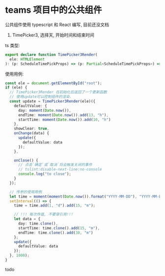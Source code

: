 # teams 项目中的公共组件

公共组件使用 typescript 和 React 编写, 目前还没文档

1. TimePicker3, 选择天, 开始时间和结束时间

ts 类型:

```typescript
export declare function TimePicker3Render(
  ele: HTMLElement
): (p: ScheduleTimePickProps) => (p: Partial<ScheduleTimePickProps>) => void;
```

使用用例:

```typescript
const ele = document.getElementById("root");
if (ele) {
  // TimePicker3Render 在初始化后返回了一个更新函数
  // 使用update可以控制组件的渲染.
  const update = TimePicker3Render(ele)({
    defaultValue: {
      day: moment(Date.now()),
      endTime: moment(Date.now()).add(13, "h"),
      startTime: moment(Date.now()).add(10, "h")
    },
    showClear: true,
    onChange(data) {
      update({
        defaultValue: data
      });
    },

    onClose() {
      // 点击`确定`或`取消`将会触发关闭的事件
      // tslint:disable-next-line:no-console
      console.log("to close");
    }
  });

  // 传参的使用用例
  let time = moment(moment(Date.now()).format("YYYY-MM-DD"), "YYYY-MM-DD");
  setInterval(() => {
    time = time.add(1, "d").add(15, "m");

    // !!! 每次传值, 不要穿引用!!!
    let data = {
      day: time.clone(),
      startTime: time.clone().add(15, "m"),
      endTime: time.clone().add(30, "m")
    };
    update({
      defaultValue: data
    });
  }, 1000);
}
```

todo

<!-- [ ] 修改选择颜色 -->
<!-- [ ] 处理 niceScroll 模块化 -->
